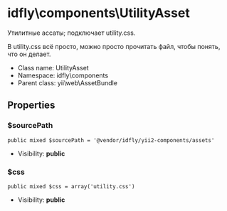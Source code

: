 idfly\components\UtilityAsset
===============

Утилитные ассаты; подключает utility.css.

В utility.css всё просто, можно просто прочитать файл, чтобы понять, что он
делает.


* Class name: UtilityAsset
* Namespace: idfly\components
* Parent class: yii\web\AssetBundle





Properties
----------


### $sourcePath

    public mixed $sourcePath = '@vendor/idfly/yii2-components/assets'





* Visibility: **public**


### $css

    public mixed $css = array('utility.css')





* Visibility: **public**



